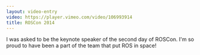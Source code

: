```yaml
---
layout: video-entry
video: https://player.vimeo.com/video/106993914
title: ROSCon 2014
---
```

I was asked to be the keynote speaker of the second day of ROSCon.  I'm so proud to have been a part of the team that put ROS in space!
